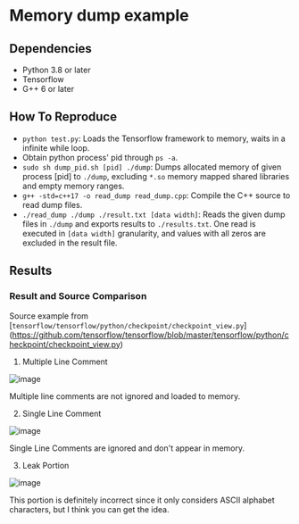 # Memory dump example
## Dependencies
* Python 3.8 or later
* Tensorflow
* G++ 6 or later
## How To Reproduce
* `python test.py`: Loads the Tensorflow framework to memory, waits in a infinite while loop.
* Obtain python process' pid through `ps -a`.
* `sudo sh dump_pid.sh [pid] ./dump`: Dumps allocated memory of given process [pid] to `./dump`, excluding `*.so` memory mapped shared libraries and empty memory ranges.
* `g++ -std=c++17 -o read_dump read_dump.cpp`: Compile the C++ source to read dump files.
* `./read_dump ./dump ./result.txt [data width]`: Reads the given dump files in `./dump` and exports results to `./results.txt`. One read is executed in `[data width]` granularity, and values with all zeros are excluded in the result file.
## Results
### Result and Source Comparison
Source example from [`tensorflow/tensorflow/python/checkpoint/checkpoint_view.py`] (https://github.com/tensorflow/tensorflow/blob/master/tensorflow/python/checkpoint/checkpoint_view.py)
1. Multiple Line Comment

![image](https://user-images.githubusercontent.com/89067533/207003821-e5b4d1ca-5a59-4b92-b382-afadbabd9803.png)

Multiple line comments are not ignored and loaded to memory.

2. Single Line Comment

![image](https://user-images.githubusercontent.com/89067533/207004616-b14f921d-bea8-4783-adf4-a7ee5a614be3.png)

Single Line Comments are ignored and don't appear in memory.

3. Leak Portion

![image](https://user-images.githubusercontent.com/89067533/207005120-3c535b6e-3b2d-42ef-bb87-4011537de2ab.png)

This portion is definitely incorrect since it only considers ASCII alphabet characters, but I think you can get the idea.